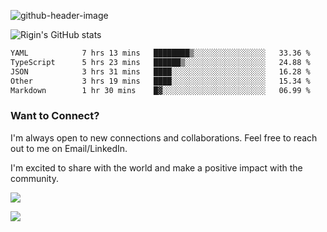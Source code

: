 
![github-header-image](https://github.com/riginoommen/riginoommen/assets/3840244/889cae65-df55-4cda-86cc-bf21bf1f2e96)

![Rigin's GitHub stats](https://github-readme-stats.vercel.app/api?username=riginoommen\&show_icons=true\&show=reviews,discussions_started,discussions_answered,prs_merged,prs_merged_percentage)


<!--START_SECTION:waka-->

```txt
YAML            7 hrs 13 mins   ████████▒░░░░░░░░░░░░░░░░   33.36 %
TypeScript      5 hrs 23 mins   ██████▒░░░░░░░░░░░░░░░░░░   24.88 %
JSON            3 hrs 31 mins   ████░░░░░░░░░░░░░░░░░░░░░   16.28 %
Other           3 hrs 19 mins   ████░░░░░░░░░░░░░░░░░░░░░   15.34 %
Markdown        1 hr 30 mins    █▓░░░░░░░░░░░░░░░░░░░░░░░   06.99 %
```

<!--END_SECTION:waka-->

### Want to Connect?

I'm always open to new connections and collaborations. Feel free to reach out to me on Email/LinkedIn.

I'm excited to share with the world and make a positive impact with the community.

![](https://komarev.com/ghpvc/?username=riginoommen)

![](https://hit.yhype.me/github/profile?user_id=3840244)

